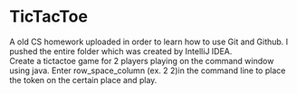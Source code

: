 # TicTacToe
A old CS homework uploaded in order to learn how to use Git and Github. 
I pushed the entire folder which was created by IntelliJ IDEA.  
Create a tictactoe game for 2 players playing on the command window using java.
Enter row_space_column (ex. 2 2)in the command line to place the token on the certain place and play.

